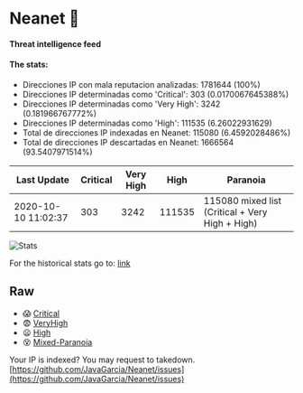 # Neanet :hocho:
#### Threat intelligence feed
#### The stats:

- Direcciones IP con mala reputacion analizadas: 1781644 (100%)
- Direcciones IP determinadas como 'Critical':  303 (0.0170067645388%)
- Direcciones IP determinadas como 'Very High':  3242 (0.181966767772%)
- Direcciones IP determinadas como 'High':  111535 (6.26022931629)
- Total de direcciones IP indexadas en Neanet:  115080 (6.4592028486%)
- Total de direcciones IP descartadas en Neanet:  1666564 (93.5407971514%)

| Last Update | Critical | Very High | High | Paranoia |
| --- | --- | --- | --- | --- |
| 2020-10-10 11:02:37 | 303 | 3242 | 111535 | 115080 mixed list (Critical + Very High + High)|

![Stats](https://docs.google.com/spreadsheets/d/e/2PACX-1vSnaNMIXVabIpDJjufMlzH7poXnshF3mgd8Is1g9ytUEzVsP5my4Trn8f-xkoLLQ38xpL3HtmUexLo6/pubchart?oid=501124687&format=image)

For the historical stats go to: [link](/stats.csv)
## Raw
- :scream: [Critical](https://raw.githubusercontent.com/JavaGarcia/Neanet/master/blacklists/neanet_critical.txt)
- :fearful: [VeryHigh](https://raw.githubusercontent.com/JavaGarcia/Neanet/master/blacklists/neanet_veryHigh.txtt)
- :frowning: [High](https://raw.githubusercontent.com/JavaGarcia/Neanet/master/blacklists/neanet_high.txt)
- :dizzy_face: [Mixed-Paranoia](https://raw.githubusercontent.com/JavaGarcia/Neanet/master/blacklists/neanet_all.txt)


Your IP is indexed? You may request to takedown. [https://github.com/JavaGarcia/Neanet/issues](https://github.com/JavaGarcia/Neanet/issues)






























































































































































































































































































































































































































































































































































































































































































































































































































































































































































































































































































































































































































































































































































